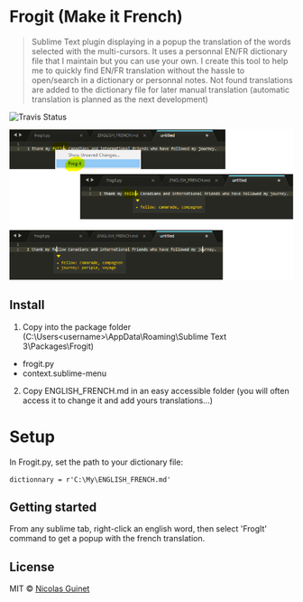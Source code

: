 # Frogit (Make it French)
>Sublime Text plugin displaying in a popup the translation of the words selected with the multi-cursors. It uses a personnal EN/FR dictionary file that I maintain but you can use your own. I create this tool to help me to quickly find EN/FR translation without the hassle to open/search in a dictionary or personnal notes. Not found translations are added to the dictionary file for later manual translation (automatic translation is planned as the next development)

![Travis Status](https://travis-ci.org/guinetn/Frogit/pull_requests#)

![click one word + right-click to translate](img/frogit_demo.png)

## Install

1. Copy into the package folder (C:\Users\<username>\AppData\Roaming\Sublime Text 3\Packages\Frogit)
  * frogit.py
  * context.sublime-menu

2. Copy ENGLISH_FRENCH.md in an easy accessible folder (you will often access it to change it and add yours translations...)

# Setup
In Frogit.py, set the path to your dictionary file:
  
```
dictionnary = r'C:\My\ENGLISH_FRENCH.md'
```

## Getting started

From any sublime tab, right-click an english word, then select 'FrogIt' command to get a popup with the french translation.

## License

MIT © [Nicolas Guinet](https://github.com/guinetn/)
